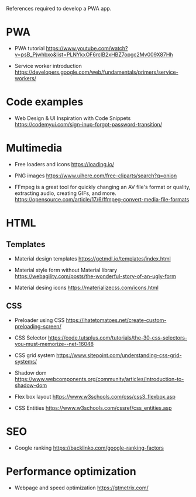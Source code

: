 References required to develop a PWA app.

# PWA

* PWA tutorial
https://www.youtube.com/watch?v=psB_Pjwhbxo&list=PLNYkxOF6rcIB2xHBZ7opgc2Mv009X87Hh

* Service worker introduction
https://developers.google.com/web/fundamentals/primers/service-workers/


# Code examples

* Web Design & UI Inspiration with Code Snippets
https://codemyui.com/sign-inup-forgot-password-transition/

# Multimedia

* Free loaders and icons 
https://loading.io/

* PNG images
https://www.uihere.com/free-cliparts/search?q=onion

* FFmpeg is a great tool for quickly changing an AV file's format or quality, extracting audio, creating GIFs, and more.
https://opensource.com/article/17/6/ffmpeg-convert-media-file-formats

# HTML

## Templates

* Material design templates
https://getmdl.io/templates/index.html

* Material style form without Material library
https://webagility.com/posts/the-wonderful-story-of-an-ugly-form

* Material desing icons
https://materializecss.com/icons.html

## CSS

* Preloader using CSS
https://ihatetomatoes.net/create-custom-preloading-screen/

* CSS Selector 
https://code.tutsplus.com/tutorials/the-30-css-selectors-you-must-memorize--net-16048

* CSS grid system
https://www.sitepoint.com/understanding-css-grid-systems/

* Shadow dom 
https://www.webcomponents.org/community/articles/introduction-to-shadow-dom

* Flex box layout
https://www.w3schools.com/css/css3_flexbox.asp

* CSS Entities
https://www.w3schools.com/cssref/css_entities.asp


# SEO

* Google ranking
https://backlinko.com/google-ranking-factors

# Performance optimization

* Webpage and speed optimization
https://gtmetrix.com/





